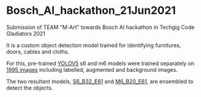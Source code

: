 # Bosch_AI_hackathon_21Jun2021
Submission of TEAM "M-Art" towards Bosch AI hackathon in Techgig Code Gladiators 2021

It is a custom object detection model trained for identifying furnitures, doors, cables and cloths.

For this, pre-trained [YOLOV5](https://github.com/ultralytics/yolov5) s6 and m6 models were trained separately on [1995 images](https://github.com/DarkShadow-web/Bosch_AI_hackathon_2021/releases/download/v1.0/Team_M-Art_Bosch_AI_hackathon_round2_dataset.zip) including labelled, augmented and background images.

The two resultant models, [S6_B32_E61](https://github.com/DarkShadow-web/Bosch_AI_hackathon_2021/releases/download/v1.0/S6_B32_E61.pt) and [M6_B20_E61](https://github.com/DarkShadow-web/Bosch_AI_hackathon_2021/releases/download/v1.0/M6_B20_E61.pt), are ensembled to detect the objects.


